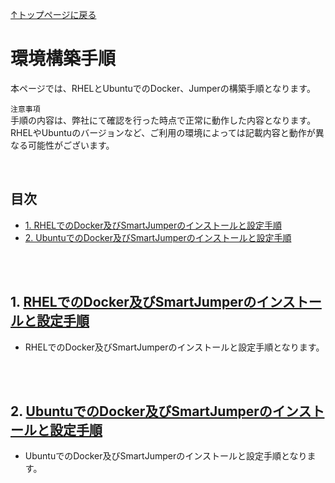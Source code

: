 [↑トップページに戻る](contents/procedures.md)
<br>
# 環境構築手順

本ページでは、RHELとUbuntuでのDocker、Jumperの構築手順となります。

`注意事項`  
手順の内容は、弊社にて確認を行った時点で正常に動作した内容となります。
RHELやUbuntuのバージョンなど、ご利用の環境によっては記載内容と動作が異なる可能性がございます。  

<br>

## 目次
- [1. RHELでのDocker及びSmartJumperのインストールと設定手順]()
- [2. UbuntuでのDocker及びSmartJumperのインストールと設定手順]()

<br>
<br>

## 1. [RHELでのDocker及びSmartJumperのインストールと設定手順](./docker_jumper_install_rhel94.md)

* RHELでのDocker及びSmartJumperのインストールと設定手順となります。

<br>
<br>

## 2. [UbuntuでのDocker及びSmartJumperのインストールと設定手順](./docker_jumper_install_ubuntu2404.md)

* UbuntuでのDocker及びSmartJumperのインストールと設定手順となります。
